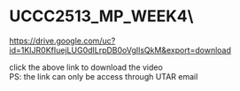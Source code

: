 # UCCC2513_MP_WEEK4\



https://drive.google.com/uc?id=1KIJR0KfIuejLUG0dILrpDB0oVgIlsQkM&export=download




click the above link to download the video
</br>
PS: the link can only be access through UTAR email
